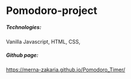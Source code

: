 # Pomodoro-project
##### Technologies:
Vanilla Javascript,
HTML,
CSS,

##### Github page:
https://merna-zakaria.github.io/Pomodoro_Timer/

